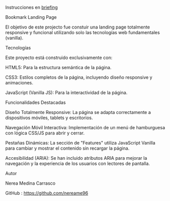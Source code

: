 Instrucciones en [briefing](/starter-code/briefing.md)

Bookmark Landing Page

El objetivo de este projecto fue constuir una landing page totalmente responsive y funcional utilizando solo las tecnologías web fundamentales (vanilla).

Tecnologías

Este proyecto está construido exclusivamente con:

HTML5: Para la estructura semántica de la página.

CSS3: Estilos completos de la página, incluyendo diseño responsive y animaciones.

JavaScript (Vanilla JS): Para la interactividad de la página.


Funcionalidades Destacadas

Diseño Totalmente Responsive: La página se adapta correctamente a dispositivos móviles, tablets y escritorios.

Navegación Móvil Interactiva: Implementación de un menú de hamburguesa con lógica CSS/JS para abrir y cerrar.

Pestañas Dinámicas: La sección de "Features" utiliza JavaScript Vanilla para cambiar y mostrar el contenido sin recargar la página.

Accesibilidad (ARIA): Se han incluido atributos ARIA para mejorar la navegación y la experiencia de los usuarios con lectores de pantalla.

Autor

Nerea Medina Carrasco

GitHub : https://github.com/nereame96